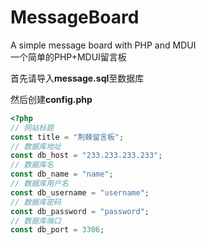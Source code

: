 # MessageBoard
A simple message board with PHP and MDUI  
一个简单的PHP+MDUI留言板

首先请导入**message.sql**至数据库

然后创建**config.php**
```php
<?php
// 网站标题
const title = "荆棘留言板";
// 数据库地址
const db_host = "233.233.233.233";
// 数据库名
const db_name = "name";
// 数据库用户名
const db_username = "username";
// 数据库密码
const db_password = "password";
// 数据库端口
const db_port = 3306;
```
